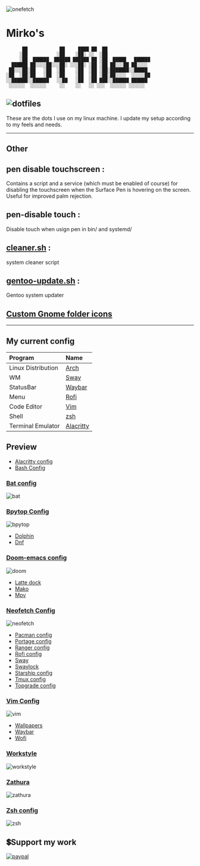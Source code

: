 ![onefetch](./img/onefetch.png)

# Mirko's

```
      ██            ██     ████ ██  ██
     ░██           ░██    ░██░ ░░  ░██
     ░██  ██████  ██████ ██████ ██ ░██  █████   ██████
  ██████ ██░░░░██░░░██░ ░░░██░ ░██ ░██ ██░░░██ ██░░░░
 ██░░░██░██   ░██  ░██    ░██  ░██ ░██░███████░░█████
░██  ░██░██   ░██  ░██    ░██  ░██ ░██░██░░░░  ░░░░░██
░░██████░░██████   ░░██   ░██  ░██ ███░░██████ ██████
 ░░░░░░  ░░░░░░     ░░    ░░   ░░ ░░░  ░░░░░░ ░░░░░░
```

![dotfiles](https://raw.githubusercontent.com/Mirko-r/dotfiles/main/img/Schermata%20da%202021-10-31%2009-06-34.png)
---

These are the dots I use on my linux machine. I update my setup according to my feels and needs.

---
## Other

## pen disable touchscreen :
Contains a script and a service (which must be enabled of course) for disabling the touchscreen when the Surface Pen is hovering on the screen. Useful for improved palm rejection.

## pen-disable touch :
Disable touch when usign pen 
in bin/ and systemd/

## [cleaner.sh](./cleaner.sh) :
system cleaner script

## [gentoo-update.sh](./gentoo-update.sh) :
Gentoo system updater

## [Custom Gnome folder icons](./.local/share/icons)

---

## My current config

| Program                             | Name                                                                                                                           |
| :---                                | :---                                                                                                                           |
| Linux Distribution                  | [Arch](https://archlinux.org/)                                                                                       |
| WM			              | [Sway](https://swaywm.org/)                                                                                  |
| StatusBar			      | [Waybar](https://github.com/Alexays/Waybar)                                                                                  |
| Menu		                      | [Rofi](https://github.com/davatorium/rofi)                                                                                  |
| Code Editor                         | [Vim](https://www.vim.org/)                                                                                                     |
| Shell                               | [zsh](https://www.zsh.org/)                                                                                                    |
| Terminal Emulator                   | [Alacritty](https://github.com/alacritty/alacritty)                                                                                                 |

## Preview

- [Alacritty config](./.config/alacritty/alacritty.yml)
- [Bash Config](./.bashrc)

### [Bat config](./.config/bat/config)

  ![bat](./img/bat.png)

### [Bpytop Config](./.config/bpytop/bpytop.conf)

  ![bpytop](./img/bpytop.png)

- [Dolphin](./.config/dolphinrc)
- [Dnf](./etc/dnf/)

### [Doom-emacs config](./.doom.d/)

  ![doom](./img/doom-emacs.png)

- [Latte dock](./.config/latte/Frosty.layout.latte)
- [Mako](./.config/mako/config)
- [Mpv](./.config/mpv)

### [Neofetch Config](./.config/neofetch/config.conf)

  ![neofetch](./img/neofetch.png)

- [Pacman config](./etc/pacman.conf)
- [Portage config](./etc/portage/make.conf)
- [Ranger config](./.config/ranger)
- [Rofi config](./.config/rofi/config.rasi)
- [Sway](./.config/sway/config)
- [Swaylock](./.config/swaylock/config)
- [Starship config](./.config/starship.toml)
- [Tmux config](./.config/tmux/tmux.conf)
- [Topgrade config](./.config/topgrade.toml)

### [Vim Config](./etc/vimrc)

  ![vim](./img/vim.png)

- [Wallpapers](https://github.com/Mirko-r/Wallpapers)
- [Waybar](./.config/waybar)
- [Wofi](./.config/wofi)

### [Workstyle](./.config/workstyle/config.toml)

 ![workstyle](./img/workstyle.jpg)

### [Zathura](./.config/zathura)

 ![zathura](./img/zathura.jpg)

### [Zsh config](./.zshrc)

  ![zsh](./img/zsh.png)

## 💲Support my work

[![paypal](https://img.shields.io/badge/PayPal-00457C?style=for-the-badge&logo=paypal&logoColor=white)](https://paypal.me/stupidamentepod)

